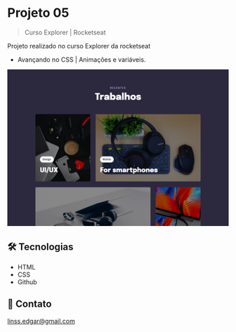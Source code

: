 # Projeto 05

> Curso Explorer | Rocketseat

Projeto realizado no curso Explorer da rocketseat

* Avançando no CSS | Animações e variáveis. 

![preview](./.github/preview.png)


## 🛠 Tecnologias

- HTML
- CSS
- Github

## 📩 Contato

linss.edgar@gmail.com